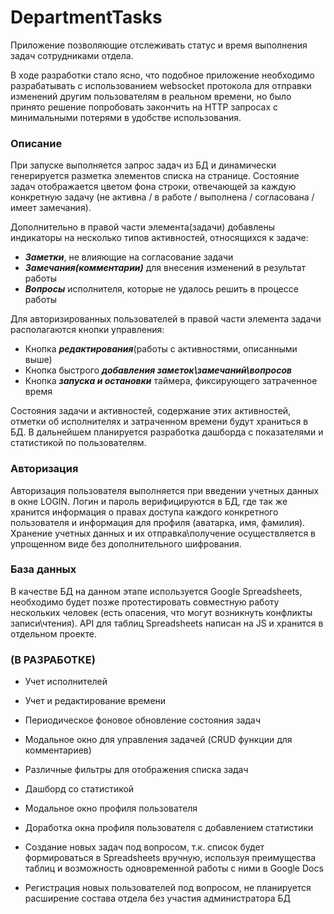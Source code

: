# DepartmentTasks

Приложение позволяющие отслеживать статус и время выполнения задач сотрудниками отдела.

В ходе разработки стало ясно, что подобное приложение необходимо разрабатывать с использованием websocket протокола для отправки изменений другим пользователям в реальном времени, но было принято решение попробовать закончить на HTTP запросах с минимальными потерями в удобстве использования.

### Описание

При запуске выполняется запрос задач из БД и динамически генерируется разметка элементов списка на странице. Состояние задач отображается цветом фона строки, отвечающей за каждую конкретную задачу (не активна / в работе / выполнена / согласована / имеет замечания).

Дополнительно в правой части элемента(задачи) добавлены индикаторы на несколько типов активностей, относящихся к задаче:

- **_Заметки_**, не влияющие на согласование задачи
- **_Замечания(комментарии)_** для внесения изменений в результат работы
- **_Вопросы_** исполнителя, которые не удалось решить в процессе работы

Для авторизированных пользователей в правой части элемента задачи располагаются кнопки управления:

- Кнопка **_редактирования_**(работы с активностями, описанными выше)
- Кнопка быстрого **_добавления заметок\замечаний\вопросов_**
- Кнопка **_запуска и остановки_** таймера, фиксирующего затраченное время

Состояния задачи и активностей, содержание этих активностей, отметки об исполнителях и затраченном времени будут храниться в БД. В дальнейшем планируется разработка дашборда с показателями и статистикой по пользователям.

### Авторизация

Авторизация пользователя выполняется при введении учетных данных в окне LOGIN. Логин и пароль верифицируются в БД, где так же хранится информация о правах доступа каждого конкретного пользователя и информация для профиля (аватарка, имя, фамилия). Хранение учетных данных и их отправка\получение осуществляется в упрощенном виде без дополнительного шифрования.

### База данных

В качестве БД на данном этапе используется Google Spreadsheets, необходимо будет позже протестировать совместную работу нескольких человек (есть опасения, что могут возникнуть конфликты записи\чтения). API для таблиц Spreadsheets написан на JS и хранится в отдельном проекте.

### (В РАЗРАБОТКЕ)

- Учет исполнителей
- Учет и редактирование времени
- Периодическое фоновое обновление состояния задач
- Модальное окно для управления задачей (CRUD функции для комментариев)
- Различные фильтры для отображения списка задач
- Дашборд со статистикой
- Модальное окно профиля пользователя
- Доработка окна профиля пользователя с добавлением статистики

- Создание новых задач под вопросом, т.к. список будет формироваться в Spreadsheets вручную, используя преимущества таблиц и возможность одновременной работы с ними в Google Docs
- Регистрация новых пользователей под вопросом, не планируется расширение состава отдела без участия администратора БД

